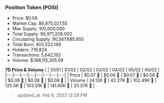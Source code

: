 
  ### Position Token (POSI)
  - Price: $0.08
  - Market Cap: $6,875,027.55
  - Max Supply: 100,000,000
  - Total Supply: 90,971,208.002
  - Circulating Supply: 90,567,685.855
  - Total Burn: 403,522.148
  - Holders: 719,824
  - Transactions: 5,642,192
  - Volume: $388,115,305.09

  **7D Price & Volume**
  | | 31&#x2F;01 | 01&#x2F;02 | 02&#x2F;02 | 03&#x2F;02 | 04&#x2F;02 | 05&#x2F;02 | 06&#x2F;02 |
  |---|---|---|---|---|---|---|---|
  | Price | $0.07 🔻 | $0.06 🔻 | $0.07 🚀 | $0.08 🚀 | $0.08 🚀 | $0.08 🔻 | $0.08 🔻 |
  | Volume | 24.12K 🔻 | 42.27K 🚀 | 102.49K 🚀 | 125.5K 🚀 | 103.01K 🔻 | 141.85K 🚀 | 20.37K 🔻 |

  > updated_at: Feb 6, 2023 12:29 PM
